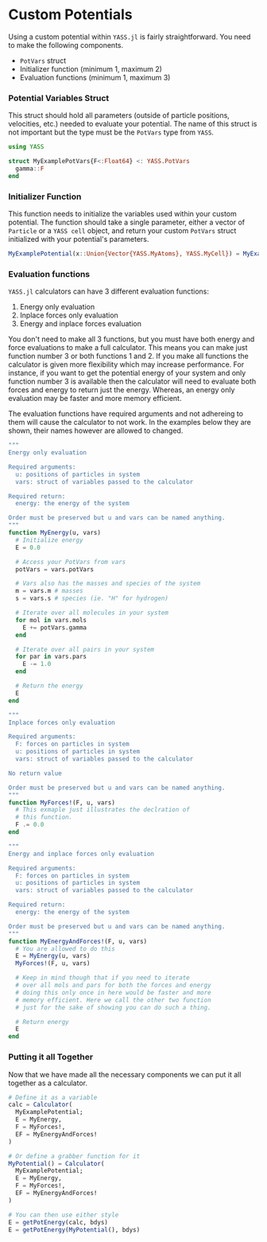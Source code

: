 # Custom Potentials

Using a custom potential within `YASS.jl` is fairly straightforward. You need to make the following components.

  - `PotVars` struct
  - Initializer function (minimum 1, maximum 2)
  - Evaluation functions (minimum 1, maximum 3)

### Potential Variables Struct

This struct should hold all parameters (outside of particle positions, velocities, etc.) needed to evaluate your potential. The name of this struct is not important but the type must be the `PotVars` type from `YASS`. 

```julia
using YASS 

struct MyExamplePotVars{F<:Float64} <: YASS.PotVars
  gamma::F
end
```

### Initializer Function

This function needs to initialize the variables used within your custom potential. The function should take a single parameter, either a vector of `Particle` or a `YASS cell` object, and return your custom `PotVars` struct initialized with your potential's parameters.

```julia
MyExamplePotential(x::Union{Vector{YASS.MyAtoms}, YASS.MyCell}) = MyExamplePotVars(16.0)
```

### Evaluation functions

`YASS.jl` calculators can have 3 different evaluation functions: 

  1) Energy only evaluation
  2) Inplace forces only evaluation
  3) Energy and inplace forces evaluation

You don't need to make all 3 functions, but you must have both energy and force evaluations to make a full calculator. This means you can make just function number 3 or both functions 1 and 2. If you make all functions the calculator is given more flexibility which may increase performance. For instance, if you want to get the potential energy of your system and only function number 3 is available then the calculator will need to evaluate both forces and energy to return just the energy. Whereas, an energy only evaluation may be faster and more memory efficient.

The evaluation functions have required arguments and not adhereing to them will cause the calculator to not work. In the examples below they are shown, their names however are allowed to changed.

```julia
"""
Energy only evaluation

Required arguments:
  u: positions of particles in system
  vars: struct of variables passed to the calculator

Required return:
  energy: the energy of the system

Order must be preserved but u and vars can be named anything.
"""
function MyEnergy(u, vars)
  # Initialize energy
  E = 0.0

  # Access your PotVars from vars
  potVars = vars.potVars

  # Vars also has the masses and species of the system
  m = vars.m # masses
  s = vars.s # species (ie. "H" for hydrogen)

  # Iterate over all molecules in your system
  for mol in vars.mols
    E += potVars.gamma
  end

  # Iterate over all pairs in your system
  for par in vars.pars
    E -= 1.0
  end

  # Return the energy
  E
end

"""
Inplace forces only evaluation

Required arguments:
  F: forces on particles in system
  u: positions of particles in system
  vars: struct of variables passed to the calculator

No return value

Order must be preserved but u and vars can be named anything.
"""
function MyForces!(F, u, vars)
  # This exmaple just illustrates the declration of
  # this function.
  F .= 0.0
end

"""
Energy and inplace forces only evaluation

Required arguments:
  F: forces on particles in system
  u: positions of particles in system
  vars: struct of variables passed to the calculator

Required return:
  energy: the energy of the system

Order must be preserved but u and vars can be named anything.
"""
function MyEnergyAndForces!(F, u, vars)
  # You are allowed to do this
  E = MyEnergy(u, vars)
  MyForces!(F, u, vars)

  # Keep in mind though that if you need to iterate
  # over all mols and pars for both the forces and energy
  # doing this only once in here would be faster and more
  # memory efficient. Here we call the other two function 
  # just for the sake of showing you can do such a thing.

  # Return energy
  E
end
```

### Putting it all Together

Now that we have made all the necessary components we can put it all together as a calculator.

```julia
# Define it as a variable
calc = Calculator(
  MyExamplePotential; 
  E = MyEnergy,
  F = MyForces!,
  EF = MyEnergyAndForces!
)

# Or define a grabber function for it
MyPotential() = Calculator(
  MyExamplePotential; 
  E = MyEnergy,
  F = MyForces!,
  EF = MyEnergyAndForces!
)

# You can then use either style
E = getPotEnergy(calc, bdys)
E = getPotEnergy(MyPotential(), bdys)
```
